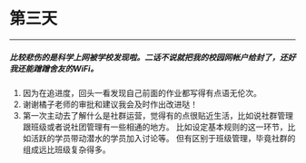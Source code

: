 # 第三天
---
##### 比较悲伤的是科学上网被学校发现啦。二话不说就把我的校园网帐户给封了，还好我还能蹭蹭舍友的WiFi。
1. 因为在追进度，回头一看发现自己前面的作业都写得有点语无伦次。
2. 谢谢橘子老师的审批和建议我会及时作出改进哒！
3. 第一次主动去了解什么是社群运营，觉得有的点很贴近生活，比如说社群管理跟班级或者说社团管理有一些相通的地方。
比如设定基本规则的这一环节，比如活跃的学员带动潜水的学员加入讨论等。
但有区别于班级管理，毕竟社群的组成远比班级复杂得多。
